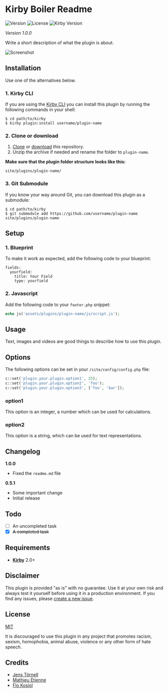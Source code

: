 # Kirby Boiler Readme

![Version](https://img.shields.io/badge/version-1.0.0-green.svg) ![License](https://img.shields.io/badge/license-MIT-green.svg) ![Kirby Version](https://img.shields.io/badge/Kirby-2.0%2B-red.svg)

*Version 1.0.0*

Write a short description of what the plugin is about.

![Screenshot](https://placehold.it/888x150?text=Screenshot)

## Installation

Use one of the alternatives below.

### 1. Kirby CLI

If you are using the [Kirby CLI](https://github.com/getkirby/cli) you can install this plugin by running the following commands in your shell:

```
$ cd path/to/kirby
$ kirby plugin:install username/plugin-name
```

### 2. Clone or download

1. [Clone](https://github.com/username/plugin-name.git) or [download](https://github.com/username/plugin-name/archive/master.zip)  this repository.
2. Unzip the archive if needed and rename the folder to `plugin-name`.

**Make sure that the plugin folder structure looks like this:**

```
site/plugins/plugin-name/
```

### 3. Git Submodule

If you know your way around Git, you can download this plugin as a submodule:

```
$ cd path/to/kirby
$ git submodule add https://github.com/username/plugin-name site/plugins/plugin-name
```

## Setup

### 1. Blueprint

To make it work as expected, add the following code to your blueprint:

```
fields:
  yourfield:
    title: Your Field
    type: yourfield
```

### 2. Javascript

Add the following code to your `footer.php` snippet:

```php
echo js('assets/plugins/plugin-name/js/script.js');
```

## Usage

Text, images and videos are good things to describe how to use this plugin.

## Options

The following options can be set in your `/site/config/config.php` file:

```php
c::set('plugin.your.plugin.option1', 25);
c::set('plugin.your.plugin.option2', 'foo');
c::set('plugin.your.plugin.option3', ['foo', 'bar']);
```

### option1

This option is an integer, a number which can be used for calculations.

### option2

This option is a string, which can be used for text representations.

## Changelog

**1.0.0**

- Fixed the `readme.md` file 

**0.5.1**

- Some important change
- Initial release

## Todo

- [ ] An uncompleted task
- [x] ~~A completed task~~

## Requirements

- [**Kirby**](https://getkirby.com/) 2.0+

## Disclaimer

This plugin is provided "as is" with no guarantee. Use it at your own risk and always test it yourself before using it in a production environment. If you find any issues, please [create a new issue](https://github.com/username/plugin-name/issues/new).

## License

[MIT](https://opensource.org/licenses/MIT)

It is discouraged to use this plugin in any project that promotes racism, sexism, homophobia, animal abuse, violence or any other form of hate speech.

## Credits

- [Jens Törnell](https://github.com/jenstornell)
- [Mathieu Etienne](https://github.com/Thiousi/)
- [Flo Kosiol](https://github.com/flokosiol)